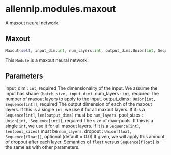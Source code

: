 # allennlp.modules.maxout

A maxout neural network.

## Maxout
```python
Maxout(self, input_dim:int, num_layers:int, output_dims:Union[int, Sequence[int]], pool_sizes:Union[int, Sequence[int]], dropout:Union[float, Sequence[float]]=0.0) -> None
```

This ``Module`` is a maxout neural network.

Parameters
----------
input_dim : ``int``, required
    The dimensionality of the input.  We assume the input has shape ``(batch_size, input_dim)``.
num_layers : ``int``, required
    The number of maxout layers to apply to the input.
output_dims : ``Union[int, Sequence[int]]``, required
    The output dimension of each of the maxout layers.  If this is a single ``int``, we use
    it for all maxout layers.  If it is a ``Sequence[int]``, ``len(output_dims)`` must be
    ``num_layers``.
pool_sizes : ``Union[int, Sequence[int]]``, required
    The size of max-pools.  If this is a single ``int``, we use
    it for all maxout layers.  If it is a ``Sequence[int]``, ``len(pool_sizes)`` must be
    ``num_layers``.
dropout : ``Union[float, Sequence[float]]``, optional (default = 0.0)
    If given, we will apply this amount of dropout after each layer.  Semantics of ``float``
    versus ``Sequence[float]`` is the same as with other parameters.

